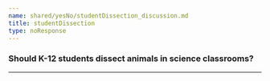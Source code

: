 ```yaml
---
name: shared/yesNo/studentDissection_discussion.md
title: studentDissection
type: noResponse
---
```


### Should K-12 students dissect animals in science classrooms?

---

